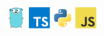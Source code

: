 <p align="center">
  <img src="https://raw.githubusercontent.com/devicons/devicon/master/icons/go/go-original.svg" alt="go" width="50" height="50"/>
  
  <img src="https://raw.githubusercontent.com/devicons/devicon/master/icons/typescript/typescript-original.svg" alt="typescript" width="50" height="50"/>
  <img src="https://raw.githubusercontent.com/devicons/devicon/master/icons/python/python-original.svg" alt="python" width="50" height="50"/>
  <img src="https://raw.githubusercontent.com/devicons/devicon/master/icons/javascript/javascript-original.svg" alt="javascript" width="50" height="50"/>
</p>

<!--START_SECTION:waka-->
<!--END_SECTION:waka-->
